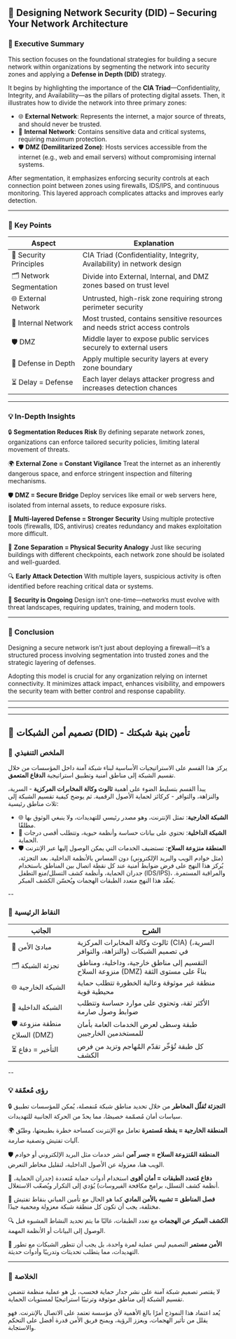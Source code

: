 ## 🧱 Designing Network Security (DID) – Securing Your Network Architecture

### 📌 Executive Summary

This section focuses on the foundational strategies for building a secure network within organizations by segmenting the network into security zones and applying a **Defense in Depth (DID)** strategy.

It begins by highlighting the importance of the **CIA Triad**—Confidentiality, Integrity, and Availability—as the pillars of protecting digital assets. Then, it illustrates how to divide the network into three primary zones:

* 🌐 **External Network**: Represents the internet, a major source of threats, and should never be trusted.
* 🏢 **Internal Network**: Contains sensitive data and critical systems, requiring maximum protection.
* 🛡️ **DMZ (Demilitarized Zone)**: Hosts services accessible from the internet (e.g., web and email servers) without compromising internal systems.

After segmentation, it emphasizes enforcing security controls at each connection point between zones using firewalls, IDS/IPS, and continuous monitoring. This layered approach complicates attacks and improves early detection.

---

### 🎯 Key Points

| Aspect                   | Explanation                                                                 |
| ------------------------ | --------------------------------------------------------------------------- |
| 🔐 Security Principles   | CIA Triad (Confidentiality, Integrity, Availability) in network design      |
| 🗂️ Network Segmentation | Divide into External, Internal, and DMZ zones based on trust level          |
| 🌐 External Network      | Untrusted, high-risk zone requiring strong perimeter security               |
| 🏢 Internal Network      | Most trusted, contains sensitive resources and needs strict access controls |
| 🛡️ DMZ                  | Middle layer to expose public services securely to external users           |
| 🧱 Defense in Depth      | Apply multiple security layers at every zone boundary                       |
| ⏳ Delay = Defense        | Each layer delays attacker progress and increases detection chances         |

---

### 💡 In-Depth Insights

🔒 **Segmentation Reduces Risk**
By defining separate network zones, organizations can enforce tailored security policies, limiting lateral movement of threats.

🌍 **External Zone = Constant Vigilance**
Treat the internet as an inherently dangerous space, and enforce stringent inspection and filtering mechanisms.

🛡️ **DMZ = Secure Bridge**
Deploy services like email or web servers here, isolated from internal assets, to reduce exposure risks.

🏰 **Multi-layered Defense = Stronger Security**
Using multiple protective tools (firewalls, IDS, antivirus) creates redundancy and makes exploitation more difficult.

🚪 **Zone Separation = Physical Security Analogy**
Just like securing buildings with different checkpoints, each network zone should be isolated and well-guarded.

🔍 **Early Attack Detection**
With multiple layers, suspicious activity is often identified before reaching critical data or systems.

🤖 **Security is Ongoing**
Design isn’t one-time—networks must evolve with threat landscapes, requiring updates, training, and modern tools.

---

### 🧩 Conclusion

Designing a secure network isn’t just about deploying a firewall—it’s a structured process involving segmentation into trusted zones and the strategic layering of defenses.

Adopting this model is crucial for any organization relying on internet connectivity. It minimizes attack impact, enhances visibility, and empowers the security team with better control and response capability.


---

---

---

## 🧱 تصميم أمن الشبكات (DID) - تأمين بنية شبكتك

### 📌 الملخص التنفيذي

يركز هذا القسم على الاستراتيجيات الأساسية لبناء شبكة آمنة داخل المؤسسات من خلال تقسيم الشبكة إلى مناطق أمنية وتطبيق استراتيجية **الدفاع المتعمق**.

يبدأ القسم بتسليط الضوء على أهمية **ثالوث وكالة المخابرات المركزية** - السرية، والنزاهة، والتوافر - كركائز لحماية الأصول الرقمية. ثم يوضح كيفية تقسيم الشبكة إلى ثلاث مناطق رئيسية:

* 🌐 **الشبكة الخارجية**: تمثل الإنترنت، وهو مصدر رئيسي للتهديدات، ولا ينبغي الوثوق بها مطلقًا.
* 🏢 **الشبكة الداخلية**: تحتوي على بيانات حساسة وأنظمة حيوية، وتتطلب أقصى درجات الحماية.
* 🛡️ **المنطقة منزوعة السلاح**: تستضيف الخدمات التي يمكن الوصول إليها عبر الإنترنت (مثل خوادم الويب والبريد الإلكتروني) دون المساس بالأنظمة الداخلية. بعد التجزئة، يُركز هذا النهج على فرض ضوابط أمنية عند كل نقطة اتصال بين المناطق باستخدام جدران الحماية، وأنظمة كشف التسلل/منع التطفل (IDS/IPS)، والمراقبة المستمرة. يُعقّد هذا النهج متعدد الطبقات الهجمات ويُحسّن الكشف المبكر.

--

### 🎯 النقاط الرئيسية

| الجانب | الشرح |
| ------------------------ | -------------------------------------------------------------------------- |
| 🔐 مبادئ الأمن | ثالوث وكالة المخابرات المركزية (CIA) (السرية، والنزاهة، والتوافر) في تصميم الشبكات |
| 🗂️ تجزئة الشبكة | التقسيم إلى مناطق خارجية، وداخلية، ومناطق منزوعة السلاح (DMZ) بناءً على مستوى الثقة |
| 🌐 الشبكة الخارجية | منطقة غير موثوقة وعالية الخطورة تتطلب حماية محيطية قوية |
| 🏢 الشبكة الداخلية | الأكثر ثقة، وتحتوي على موارد حساسة وتتطلب ضوابط وصول صارمة |
| 🛡️ منطقة منزوعة السلاح (DMZ) | طبقة وسطى لعرض الخدمات العامة بأمان للمستخدمين الخارجيين | | 🧱 دفاع مُعمّق | تطبيق طبقات أمان متعددة على حدود كل منطقة |
| ⏳ التأخير = دفاع | كل طبقة تُؤخّر تقدّم المُهاجم وتزيد من فرص الكشف |

--

### 💡 رؤى مُعمّقة

🔒 **التجزئة تُقلّل المخاطر**
من خلال تحديد مناطق شبكة مُنفصلة، ​​يُمكن للمؤسسات تطبيق سياسات أمان مُصمّمة خصيصًا، مما يحدّ من الحركة الجانبية للتهديدات.

🌍 **المنطقة الخارجية = يقظة مُستمرة**
تعامل مع الإنترنت كمساحة خطرة بطبيعتها، وطبّق آليات تفتيش وتصفية صارمة.

🛡️ **المنطقة المُنزوعة السلاح = جسر آمن**
انشر ​​خدمات مثل البريد الإلكتروني أو خوادم الويب هنا، معزولة عن الأصول الداخلية، لتقليل مخاطر التعرض.

🏰 **دفاع مُتعدد الطبقات = أمان أقوى**
استخدام أدوات حماية مُتعددة (جدران الحماية، أنظمة كشف التسلل، برامج مكافحة الفيروسات) يُؤدي إلى التكرار ويُصعّب الاستغلال.

🚪 **فصل المناطق = تشبيه بالأمن المادي**
كما هو الحال مع تأمين المباني بنقاط تفتيش مختلفة، يجب أن تكون كل منطقة شبكة معزولة ومحمية جيدًا.

🔍 **الكشف المبكر عن الهجمات**
مع تعدد الطبقات، غالبًا ما يتم تحديد النشاط المشبوه قبل الوصول إلى البيانات أو الأنظمة المهمة.

🤖 **الأمن مستمر**
التصميم ليس عملية لمرة واحدة، بل يجب أن تتطور الشبكات مع تطور التهديدات، مما يتطلب تحديثات وتدريبًا وأدوات حديثة.

---

### 🧩 الخلاصة

لا يقتصر تصميم شبكة آمنة على نشر جدار حماية فحسب، بل هو عملية منظمة تتضمن تقسيم الشبكة إلى مناطق موثوقة وترتيبًا استراتيجيًا لمستويات الحماية.

يُعد اعتماد هذا النموذج أمرًا بالغ الأهمية لأي مؤسسة تعتمد على الاتصال بالإنترنت. فهو يقلل من تأثير الهجمات، ويعزز الرؤية، ويمنح فريق الأمن قدرة أفضل على التحكم والاستجابة.